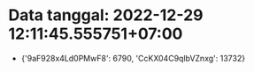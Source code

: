 # Data tanggal: 2022-12-29 12:11:45.555751+07:00

* {'9aF928x4Ld0PMwF8': 6790, 'CcKX04C9qlbVZnxg': 13732}
